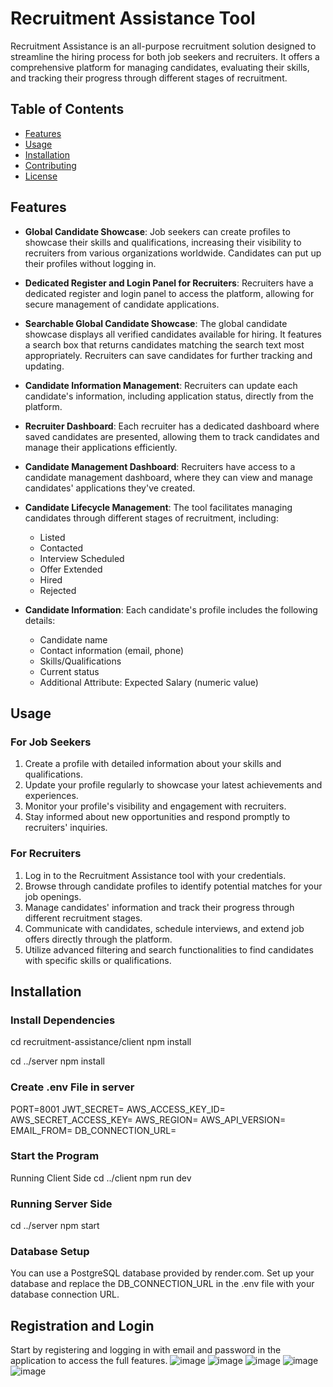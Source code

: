 # Recruitment Assistance Tool

Recruitment Assistance is an all-purpose recruitment solution designed to streamline the hiring process for both job seekers and recruiters. It offers a comprehensive platform for managing candidates, evaluating their skills, and tracking their progress through different stages of recruitment.

## Table of Contents

- [Features](#features)
- [Usage](#usage)
- [Installation](#installation)
- [Contributing](#contributing)
- [License](#license)


## Features

- **Global Candidate Showcase**: Job seekers can create profiles to showcase their skills and qualifications, increasing their visibility to recruiters from various organizations worldwide. Candidates can put up their profiles without logging in.

- **Dedicated Register and Login Panel for Recruiters**: Recruiters have a dedicated register and login panel to access the platform, allowing for secure management of candidate applications.

- **Searchable Global Candidate Showcase**: The global candidate showcase displays all verified candidates available for hiring. It features a search box that returns candidates matching the search text most appropriately. Recruiters can save candidates for further tracking and updating.

- **Candidate Information Management**: Recruiters can update each candidate's information, including application status, directly from the platform. 

- **Recruiter Dashboard**: Each recruiter has a dedicated dashboard where saved candidates are presented, allowing them to track candidates and manage their applications efficiently.

- **Candidate Management Dashboard**: Recruiters have access to a candidate management dashboard, where they can view and manage candidates' applications they've created.

- **Candidate Lifecycle Management**: The tool facilitates managing candidates through different stages of recruitment, including:
  - Listed
  - Contacted
  - Interview Scheduled
  - Offer Extended
  - Hired
  - Rejected

- **Candidate Information**: Each candidate's profile includes the following details:
  - Candidate name
  - Contact information (email, phone)
  - Skills/Qualifications
  - Current status
  - Additional Attribute: Expected Salary (numeric value)

## Usage

### For Job Seekers

1. Create a profile with detailed information about your skills and qualifications.
2. Update your profile regularly to showcase your latest achievements and experiences.
3. Monitor your profile's visibility and engagement with recruiters.
4. Stay informed about new opportunities and respond promptly to recruiters' inquiries.

### For Recruiters

1. Log in to the Recruitment Assistance tool with your credentials.
2. Browse through candidate profiles to identify potential matches for your job openings.
3. Manage candidates' information and track their progress through different recruitment stages.
4. Communicate with candidates, schedule interviews, and extend job offers directly through the platform.
5. Utilize advanced filtering and search functionalities to find candidates with specific skills or qualifications.


## Installation

### Install Dependencies
cd recruitment-assistance/client
npm install

cd ../server
npm install

### Create .env File in server
PORT=8001
JWT_SECRET=
AWS_ACCESS_KEY_ID=
AWS_SECRET_ACCESS_KEY=
AWS_REGION=
AWS_API_VERSION=
EMAIL_FROM=
DB_CONNECTION_URL=

 ### Start the Program
Running Client Side
cd ../client
npm run dev

### Running Server Side

cd ../server
npm start

### Database Setup
You can use a PostgreSQL database provided by render.com. Set up your database and replace the DB_CONNECTION_URL in the .env file with your database connection URL.

## Registration and Login 
Start by registering and logging in with email and password in the application to access the full features.
![image](https://github.com/XERON431/Taskphin-Recruitment-Assistance-Tool/assets/103522839/60e5f6e8-5b09-46b1-ac1c-7c79fb70fe9f)
![image](https://github.com/XERON431/Taskphin-Recruitment-Assistance-Tool/assets/103522839/e1078e54-ee3a-495e-aa9b-1260c9d94029)
![image](https://github.com/XERON431/Taskphin-Recruitment-Assistance-Tool/assets/103522839/9a38d0a0-7ff7-4d8a-908d-285d965a1d9a)
![image](https://github.com/XERON431/Taskphin-Recruitment-Assistance-Tool/assets/103522839/f3c4258d-efb8-4976-83a1-72f5f8666639)
![image](https://github.com/XERON431/Taskphin-Recruitment-Assistance-Tool/assets/103522839/e8c97cb2-97eb-4cd2-b133-f5230327c436)





